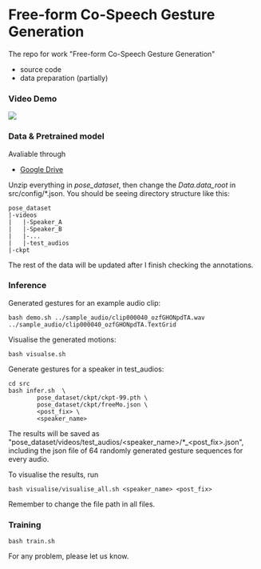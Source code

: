 # Free-form Co-Speech Gesture Generation

The repo for work "Free-form Co-Speech Gesture Generation"

- source code 
- data preparation (partially)

### Video Demo
[![](https://res.cloudinary.com/marcomontalbano/image/upload/v1639640143/video_to_markdown/images/youtube--Wb5VYqKX_x0-c05b58ac6eb4c4700831b2b3070cd403.jpg)](https://youtu.be/Wb5VYqKX_x0 "")

### Data & Pretrained model
Avaliable through 
- [Google Drive](https://drive.google.com/drive/folders/1v8_4agLNM2jmRuSKnflkdbEcKWZkdtka?usp=sharing)

<!-- - [Baidu Yun](https://pan.baidu.com/s/18aeNlFuUNHbavlJFeSMn-Q) 提取码: 1vji -->

Unzip everything in *pose_dataset*, then change the *Data.data_root* in src/config/*.json. You should be seeing directory structure like this:

    pose_dataset
    |-videos
    |   |-Speaker_A
    |   |-Speaker_B
    |   |-...
    |   |-test_audios
    |-ckpt

The rest of the data will be updated after I finish checking the annotations.

### Inference
Generated gestures for an example audio clip:

    bash demo.sh ../sample_audio/clip000040_ozfGHONpdTA.wav ../sample_audio/clip000040_ozfGHONpdTA.TextGrid

Visualise the generated motions:

    bash visualse.sh

Generate gestures for a speaker in test_audios:

    cd src
    bash infer.sh  \
            pose_dataset/ckpt/ckpt-99.pth \
            pose_dataset/ckpt/freeMo.json \
            <post_fix> \
            <speaker_name>

The results will be saved as "pose_dataset/videos/test_audios/<speaker_name>/*_<post_fix>.json", including the json file of 64 randomly generated gesture sequences for every audio. 

To visualise the results, run

    bash visualise/visualise_all.sh <speaker_name> <post_fix>

Remember to change the file path in all files.

### Training
    
    bash train.sh

For any problem, please let us know.
